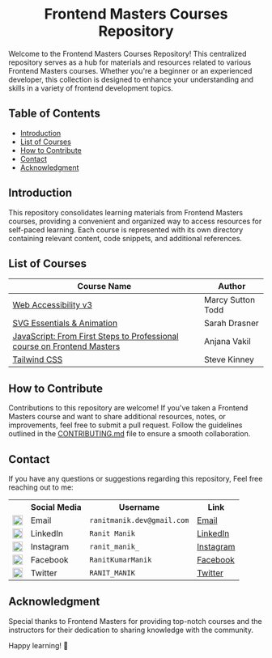 <div align="center">
  <h1> Frontend Masters Courses Repository</h1>
</div>

Welcome to the Frontend Masters Courses Repository! This centralized repository serves as a hub for materials and
resources related to various Frontend Masters courses. Whether you're a beginner or an experienced developer, this
collection is designed to enhance your understanding and skills in a variety of frontend development topics.

## Table of Contents

- [Introduction](#introduction)
- [List of Courses](#list-of-courses)
- [How to Contribute](#how-to-contribute)
- [Contact](#contact)
- [Acknowledgment](#acknowledgment)

## Introduction

This repository consolidates learning materials from Frontend Masters courses, providing a convenient and organized way
to access resources for self-paced learning. Each course is represented with its own directory containing relevant
content, code snippets, and additional references.

## List of Courses

| Course Name                                                                                                                            | Author            |
|----------------------------------------------------------------------------------------------------------------------------------------|-------------------|
| [Web Accessibility v3](Website%20Accessibility%2C%20v3)                                                                                | Marcy Sutton Todd |
| [SVG Essentials & Animation](SVG%20Essentials%20%26%20Animation%2C%20v2)                                                               | Sarah Drasner     |
| [JavaScript: From First Steps to Professional course on Frontend Masters](https://frontendmasters.com/courses/javascript-first-steps/) | Anjana Vakil      |
| [Tailwind CSS](https://frontendmasters.com/courses/tailwind-css/)                                                                      | Steve Kinney      |

## How to Contribute

Contributions to this repository are welcome! If you've taken a Frontend Masters course and want to share additional
resources, notes, or improvements, feel free to submit a pull request. Follow the guidelines outlined in
the [CONTRIBUTING.md](CONTRIBUTING.md) file to ensure a smooth collaboration.

## Contact

If you have any questions or suggestions regarding this repository, Feel free reaching out to me:

<table>
  <tr>
    <th></th>
    <th>Social Media</th>
    <th>Username</th>
    <th>Link</th>
  </tr>
  <tr>
    <td><img src="https://cdn4.iconfinder.com/data/icons/social-media-logos-6/512/112-gmail_email_mail-512.png" width="20" /></td>
    <td>Email</td>
    <td><code>ranitmanik.dev@gmail.com</code></td>
    <td><a href="mailto:ranitmanik.dev@gmail.com" target="_blank">Email</a></td>
  </tr>
  <tr>
    <td><img src="https://upload.wikimedia.org/wikipedia/commons/thumb/c/ca/LinkedIn_logo_initials.png/480px-LinkedIn_logo_initials.png" width="20" /></td>
    <td>LinkedIn</td>
    <td><code>Ranit Manik</code></td>
    <td><a href="https://www.linkedin.com/in/ranit-manik/" target="_blank">LinkedIn</a></td>
  </tr>
  <tr>
    <td><img src="https://upload.wikimedia.org/wikipedia/commons/thumb/a/a5/Instagram_icon.png/600px-Instagram_icon.png" width="20" /></td>
    <td>Instagram</td>
    <td><code>ranit_manik_</code></td>
    <td><a href="https://www.instagram.com/ranit_manik_/" target="_blank">Instagram</a></td>
  </tr>
  <tr>
    <td><img src="https://upload.wikimedia.org/wikipedia/commons/6/6c/Facebook_Logo_2023.png" width="20" /></td>
    <td>Facebook</td>
    <td><code>RanitKumarManik</code></td>
    <td><a href="https://www.facebook.com/RanitKumarManik/" target="_blank">Facebook</a></td>
  </tr>
  <tr>
    <td><img src="https://upload.wikimedia.org/wikipedia/commons/thumb/6/6f/Logo_of_Twitter.svg/512px-Logo_of_Twitter.svg.png" width="20" /></td>
    <td>Twitter</td>
    <td><code>RANIT_MANIK</code></td>
    <td><a href="https://twitter.com/RANIT_MANIK" target="_blank">Twitter</a></td>
  </tr>
</table>

## Acknowledgment

Special thanks to Frontend Masters for providing top-notch courses and the instructors for their dedication to sharing
knowledge with the community.

Happy learning! 🚀